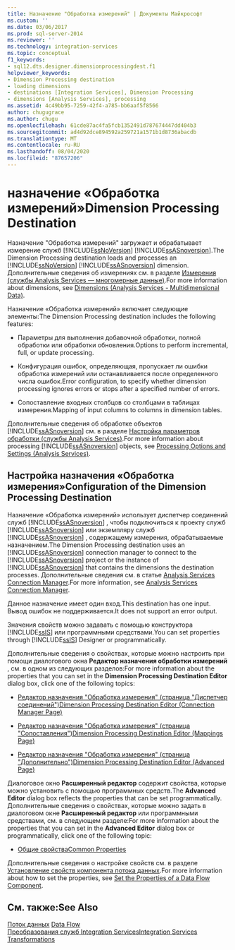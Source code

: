 ```yaml
---
title: Назначение "Обработка измерений" | Документы Майкрософт
ms.custom: ''
ms.date: 03/06/2017
ms.prod: sql-server-2014
ms.reviewer: ''
ms.technology: integration-services
ms.topic: conceptual
f1_keywords:
- sql12.dts.designer.dimensionprocessingdest.f1
helpviewer_keywords:
- Dimension Processing destination
- loading dimensions
- destinations [Integration Services], Dimension Processing
- dimensions [Analysis Services], processing
ms.assetid: 4c49bb95-7259-42f4-a785-bb6aaf5f8566
author: chugugrace
ms.author: chugu
ms.openlocfilehash: 61cde87ac4fa5fcb1352491d787674447dd404b3
ms.sourcegitcommit: ad4d92dce894592a259721a1571b1d8736abacdb
ms.translationtype: MT
ms.contentlocale: ru-RU
ms.lasthandoff: 08/04/2020
ms.locfileid: "87657206"
---
```

# <a name="dimension-processing-destination"></a><span data-ttu-id="9155a-102">назначение «Обработка измерений»</span><span class="sxs-lookup"><span data-stu-id="9155a-102">Dimension Processing Destination</span></span>
  <span data-ttu-id="9155a-103">Назначение "Обработка измерений" загружает и обрабатывает измерение служб [!INCLUDE[ssNoVersion](../../includes/ssnoversion-md.md)] [!INCLUDE[ssASnoversion](../../includes/ssasnoversion-md.md)].</span><span class="sxs-lookup"><span data-stu-id="9155a-103">The Dimension Processing destination loads and processes an [!INCLUDE[ssNoVersion](../../includes/ssnoversion-md.md)] [!INCLUDE[ssASnoversion](../../includes/ssasnoversion-md.md)] dimension.</span></span> <span data-ttu-id="9155a-104">Дополнительные сведения об измерениях см. в разделе [Измерения (службы Analysis Services — многомерные данные)](https://docs.microsoft.com/analysis-services/multidimensional-models-olap-logical-dimension-objects/dimensions-analysis-services-multidimensional-data).</span><span class="sxs-lookup"><span data-stu-id="9155a-104">For more information about dimensions, see [Dimensions &#40;Analysis Services - Multidimensional Data&#41;](https://docs.microsoft.com/analysis-services/multidimensional-models-olap-logical-dimension-objects/dimensions-analysis-services-multidimensional-data).</span></span>  
  
 <span data-ttu-id="9155a-105">Назначение «Обработка измерений» включает следующие элементы:</span><span class="sxs-lookup"><span data-stu-id="9155a-105">The Dimension Processing destination includes the following features:</span></span>  
  
-   <span data-ttu-id="9155a-106">Параметры для выполнения добавочной обработки, полной обработки или обработки обновления.</span><span class="sxs-lookup"><span data-stu-id="9155a-106">Options to perform incremental, full, or update processing.</span></span>  
  
-   <span data-ttu-id="9155a-107">Конфигурация ошибок, определяющая, пропускает ли ошибки обработка измерений или останавливается после определенного числа ошибок.</span><span class="sxs-lookup"><span data-stu-id="9155a-107">Error configuration, to specify whether dimension processing ignores errors or stops after a specified number of errors.</span></span>  
  
-   <span data-ttu-id="9155a-108">Сопоставление входных столбцов со столбцами в таблицах измерения.</span><span class="sxs-lookup"><span data-stu-id="9155a-108">Mapping of input columns to columns in dimension tables.</span></span>  
  
 <span data-ttu-id="9155a-109">Дополнительные сведения об обработке объектов [!INCLUDE[ssASnoversion](../../includes/ssasnoversion-md.md)] см. в разделе [Настройка параметров обработки (службы Analysis Services)](https://docs.microsoft.com/analysis-services/multidimensional-models/processing-options-and-settings-analysis-services).</span><span class="sxs-lookup"><span data-stu-id="9155a-109">For more information about processing [!INCLUDE[ssASnoversion](../../includes/ssasnoversion-md.md)] objects, see [Processing Options and Settings &#40;Analysis Services&#41;](https://docs.microsoft.com/analysis-services/multidimensional-models/processing-options-and-settings-analysis-services).</span></span>  
  
## <a name="configuration-of-the-dimension-processing-destination"></a><span data-ttu-id="9155a-110">Настройка назначения «Обработка измерения»</span><span class="sxs-lookup"><span data-stu-id="9155a-110">Configuration of the Dimension Processing Destination</span></span>  
 <span data-ttu-id="9155a-111">Назначение «Обработка измерений» использует диспетчер соединений служб [!INCLUDE[ssASnoversion](../../includes/ssasnoversion-md.md)] , чтобы подключиться к проекту служб [!INCLUDE[ssASnoversion](../../includes/ssasnoversion-md.md)] или экземпляру служб [!INCLUDE[ssASnoversion](../../includes/ssasnoversion-md.md)] , содержащему измерения, обрабатываемые назначением.</span><span class="sxs-lookup"><span data-stu-id="9155a-111">The Dimension Processing destination uses an [!INCLUDE[ssASnoversion](../../includes/ssasnoversion-md.md)] connection manager to connect to the [!INCLUDE[ssASnoversion](../../includes/ssasnoversion-md.md)] project or the instance of [!INCLUDE[ssASnoversion](../../includes/ssasnoversion-md.md)] that contains the dimensions the destination processes.</span></span> <span data-ttu-id="9155a-112">Дополнительные сведения см. в статье [Analysis Services Connection Manager](../connection-manager/analysis-services-connection-manager.md).</span><span class="sxs-lookup"><span data-stu-id="9155a-112">For more information, see [Analysis Services Connection Manager](../connection-manager/analysis-services-connection-manager.md).</span></span>  
  
 <span data-ttu-id="9155a-113">Данное назначение имеет один вход.</span><span class="sxs-lookup"><span data-stu-id="9155a-113">This destination has one input.</span></span> <span data-ttu-id="9155a-114">Вывод ошибок не поддерживается.</span><span class="sxs-lookup"><span data-stu-id="9155a-114">It does not support an error output.</span></span>  
  
 <span data-ttu-id="9155a-115">Значения свойств можно задавать с помощью конструктора [!INCLUDE[ssIS](../../includes/ssis-md.md)] или программными средствами.</span><span class="sxs-lookup"><span data-stu-id="9155a-115">You can set properties through [!INCLUDE[ssIS](../../includes/ssis-md.md)] Designer or programmatically.</span></span>  
  
 <span data-ttu-id="9155a-116">Дополнительные сведения о свойствах, которые можно настроить при помощи диалогового окна **Редактор назначения обработки измерений** , см. в одном из следующих разделов:</span><span class="sxs-lookup"><span data-stu-id="9155a-116">For more information about the properties that you can set in the **Dimension Processing Destination Editor** dialog box, click one of the following topics:</span></span>  
  
-   [<span data-ttu-id="9155a-117">Редактор назначения "Обработка измерения" (страница "Диспетчер соединений")</span><span class="sxs-lookup"><span data-stu-id="9155a-117">Dimension Processing Destination Editor &#40;Connection Manager Page&#41;</span></span>](../dimension-processing-destination-editor-connection-manager-page.md)  
  
-   [<span data-ttu-id="9155a-118">Редактор назначения "Обработка измерения" (страница "Сопоставления")</span><span class="sxs-lookup"><span data-stu-id="9155a-118">Dimension Processing Destination Editor &#40;Mappings Page&#41;</span></span>](../dimension-processing-destination-editor-mappings-page.md)  
  
-   [<span data-ttu-id="9155a-119">Редактор назначения "Обработка измерения" (страница "Дополнительно")</span><span class="sxs-lookup"><span data-stu-id="9155a-119">Dimension Processing Destination Editor &#40;Advanced Page&#41;</span></span>](../dimension-processing-destination-editor-advanced-page.md)  
  
 <span data-ttu-id="9155a-120">Диалоговое окно **Расширенный редактор** содержит свойства, которые можно установить с помощью программных средств.</span><span class="sxs-lookup"><span data-stu-id="9155a-120">The **Advanced Editor** dialog box reflects the properties that can be set programmatically.</span></span> <span data-ttu-id="9155a-121">Дополнительные сведения о свойствах, которые можно задать в диалоговом окне **Расширенный редактор** или программными средствами, см. в следующем разделе:</span><span class="sxs-lookup"><span data-stu-id="9155a-121">For more information about the properties that you can set in the **Advanced Editor** dialog box or programmatically, click one of the following topic:</span></span>  
  
-   [<span data-ttu-id="9155a-122">Общие свойства</span><span class="sxs-lookup"><span data-stu-id="9155a-122">Common Properties</span></span>](../common-properties.md)  
  
 <span data-ttu-id="9155a-123">Дополнительные сведения о настройке свойств см. в разделе [Установление свойств компонента потока данных](set-the-properties-of-a-data-flow-component.md).</span><span class="sxs-lookup"><span data-stu-id="9155a-123">For more information about how to set the properties, see [Set the Properties of a Data Flow Component](set-the-properties-of-a-data-flow-component.md).</span></span>  
  
## <a name="see-also"></a><span data-ttu-id="9155a-124">См. также:</span><span class="sxs-lookup"><span data-stu-id="9155a-124">See Also</span></span>  
 <span data-ttu-id="9155a-125">[Поток данных](data-flow.md) </span><span class="sxs-lookup"><span data-stu-id="9155a-125">[Data Flow](data-flow.md) </span></span>  
 [<span data-ttu-id="9155a-126">Преобразования служб Integration Services</span><span class="sxs-lookup"><span data-stu-id="9155a-126">Integration Services Transformations</span></span>](transformations/integration-services-transformations.md)  
  
  
